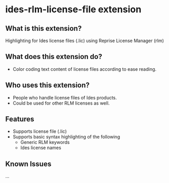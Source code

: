 # ides-rlm-license-file extension

## What is this extension?
Highlighting for Ides license files (.lic) using Reprise License Manager (rlm)

## What does this extension do?
- Color coding text content of license files according to ease reading.

## Who uses this extension?
- People who handle license files of Ides products.
- Could be used for other RLM licenses as well.

## Features
- Supports license file (.lic) 
- Supports basic syntax highlighting of the following
    - Generic RLM keywords
    - Ides license names

## Known Issues
  ...

